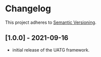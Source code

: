 # Changelog

This project adheres to [Semantic Versioning](https://semver.org/spec/v2.0.0.html).

## [1.0.0] - 2021-09-16
- initial release of the UATG framework.

